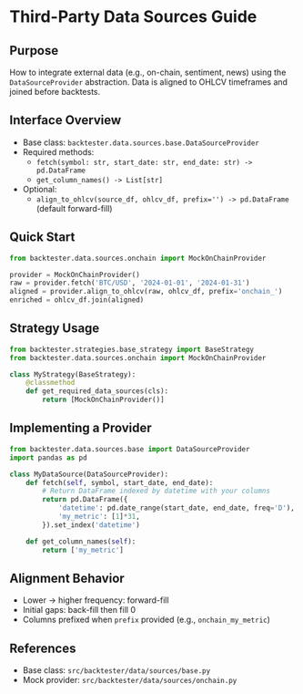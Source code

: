 # Third-Party Data Sources Guide

## Purpose

How to integrate external data (e.g., on-chain, sentiment, news) using the `DataSourceProvider` abstraction. Data is aligned to OHLCV timeframes and joined before backtests.

## Interface Overview

- Base class: `backtester.data.sources.base.DataSourceProvider`
- Required methods:
  - `fetch(symbol: str, start_date: str, end_date: str) -> pd.DataFrame`
  - `get_column_names() -> List[str]`
- Optional:
  - `align_to_ohlcv(source_df, ohlcv_df, prefix='') -> pd.DataFrame` (default forward-fill)

## Quick Start

```python
from backtester.data.sources.onchain import MockOnChainProvider

provider = MockOnChainProvider()
raw = provider.fetch('BTC/USD', '2024-01-01', '2024-01-31')
aligned = provider.align_to_ohlcv(raw, ohlcv_df, prefix='onchain_')
enriched = ohlcv_df.join(aligned)
```

## Strategy Usage

```python
from backtester.strategies.base_strategy import BaseStrategy
from backtester.data.sources.onchain import MockOnChainProvider

class MyStrategy(BaseStrategy):
    @classmethod
    def get_required_data_sources(cls):
        return [MockOnChainProvider()]
```

## Implementing a Provider

```python
from backtester.data.sources.base import DataSourceProvider
import pandas as pd

class MyDataSource(DataSourceProvider):
    def fetch(self, symbol, start_date, end_date):
        # Return DataFrame indexed by datetime with your columns
        return pd.DataFrame({
            'datetime': pd.date_range(start_date, end_date, freq='D'),
            'my_metric': [1]*31,
        }).set_index('datetime')

    def get_column_names(self):
        return ['my_metric']
```

## Alignment Behavior

- Lower → higher frequency: forward-fill
- Initial gaps: back-fill then fill 0
- Columns prefixed when `prefix` provided (e.g., `onchain_my_metric`)

## References

- Base class: `src/backtester/data/sources/base.py`
- Mock provider: `src/backtester/data/sources/onchain.py`
